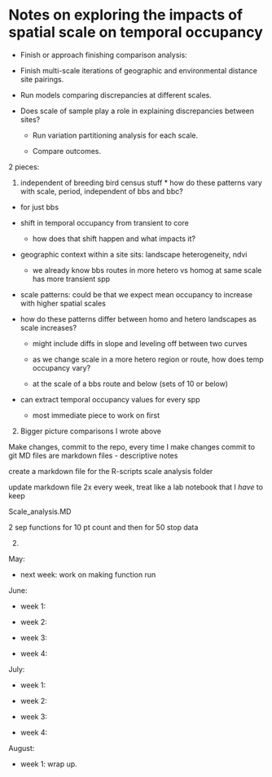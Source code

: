 # Notes on exploring the impacts of spatial scale on temporal occupancy

* Finish or approach finishing comparison analysis: 

* Finish multi-scale iterations of geographic and environmental distance site pairings. 

* Run models comparing discrepancies at different scales. 

* Does scale of sample play a role in explaining discrepancies between sites? 
 
	- Run variation partitioning analysis for each scale. 

	- Compare outcomes. 


2 pieces: 

1) independent of breeding bird census stuff * how do these patterns vary with scale, period, independent of bbs and bbc? 

* for just bbs 

* shift in temporal occupancy from transient to core 

	- how does that shift happen and what impacts it? 

* geographic context within a site sits: landscape heterogeneity, ndvi 

	- we already know bbs routes in more hetero vs homog at same scale has more transient spp 

* scale patterns: could be that we expect mean occupancy to increase with higher spatial scales 

* how do these patterns differ between homo and hetero landscapes as scale increases? 

	- might include diffs in slope and leveling off between two curves 

	- as we change scale in a more hetero region or route, how does temp occupancy vary? 

	- at the scale of a bbs route and below (sets of 10 or below) 

* can extract temporal occupancy values for every spp 

	- most immediate piece to work on first

2) Bigger picture comparisons I wrote above 


Make changes, commit to the repo, every time I make changes commit to git 
MD files are markdown files - descriptive notes 

create a markdown file for the R-scripts scale analysis folder  

update markdown file 2x every week, treat like a lab notebook that I *have* to keep 

Scale_analysis.MD


2 sep functions for 10 pt count and then for 50 stop data 



2) 


May: 

* next week: work on making function run 

June: 

* week 1:
 
* week 2:

* week 3:

* week 4:


July: 

* week 1: 

* week 2: 

* week 3: 

* week 4:


August: 

* week 1: wrap up. 


